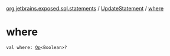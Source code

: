 [org.jetbrains.exposed.sql.statements](../index.md) / [UpdateStatement](index.md) / [where](.)

# where

`val where: `[`Op`](../../org.jetbrains.exposed.sql/-op/index.md)`<Boolean>?`